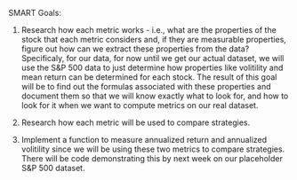 SMART Goals:

1) Research how each metric works - i.e., what are the properties of the stock that each metric considers and,
if they are measurable properties, figure out how can we extract these properties from the data? Specificaly, for our data, for now until we 
get our actual dataset, we will use the S&P 500 data to just determine how properties like volitility and mean return 
can be determined for each stock. The result of this goal will be to find out the formulas associated with these properties 
and document them so that we will know exactly what to look for, and how to look for it when we want to compute metrics on our real dataset. 

2) Research how each metric will be used to compare strategies. 

3) Implement a function to measure annualized return and annualized volitility since we will be using these two metrics 
to compare strategies. There will be code demonstrating this by next week on our placeholder S&P 500 dataset. 
